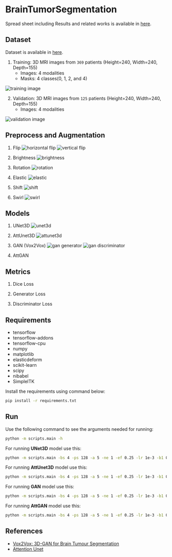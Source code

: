 # BrainTumorSegmentation

Spread sheet including Results and related works is available in [here](https://docs.google.com/spreadsheets/d/1R7pa0ubrZRUp8cg0P3GwP9ZnYBqs1-Ymu_0BF6Xu9bs/edit?usp=sharing).

Dataset
-----------------------------------
Dataset is available in [here](https://ipp.cbica.upenn.edu/categories/brats2020).

1. Training: 3D MRI images from `369` patients (Height=240, Width=240, Depth=155)
    - Images: 4 modalities 
    - Masks: 4 classes(0, 1, 2, and 4)

![training image](images/training_image.png) 

2. Validation: 3D MRI images from `125` patients (Height=240, Width=240, Depth=155)
    - Images: 4 modalities

![validation image](images/validation_image.png)


Preprocess and Augmentation
---------------------------------------
1. Flip
![horizontal flip](images/flip_x.png)
![vertical flip](images/flip_y.png)

2. Brightness
![brightness](images/brightness.png)

3. Rotation
![rotation](images/rotation.png)

4. Elastic
![elastic](images/elastic.png)

5. Shift
![shift](images/shift.png)

6. Swirl
![swirl](images/swirl.png)

Models
-----------------------------------
1. UNet3D
![unet3d](images/unet.png)

2. AttUnet3D
![attunet3d](images/attention_unet.png)

3. GAN (Vox2Vox)
![gan generator](images/gan_generator.webp)
![gan discriminator](images/gan_discriminator.webp)

4. AttGAN


Metrics
------------------------------------
1. Dice Loss

2. Generator Loss

3. Discriminator Loss

Requirements
-----------------------------------
- tensorflow
- tensorflow-addons
- tensorflow-cpu
- numpy
- matplotlib
- elasticdeform
- scikit-learn
- scipy
- nibabel
- SimpleITK

Install the requirements using command below:
```bash
pip install -r requirements.txt 
```
Run
--------------------------------------

Use the following command to see the arguments needed for running:
```bash
python -m scripts.main -h
```

For running **UNet3D** model use this:
```bash
python -m scripts.main -bs 4 -ps 128 -a 5 -ne 1 -ef 0.25 -lr 1e-3 -b1 0.9 -ds 100 -np 2 -aug 1 -m unet
```

For running **AttUnet3D** model use this:
```bash
python -m scripts.main -bs 4 -ps 128 -a 5 -ne 1 -ef 0.25 -lr 1e-3 -b1 0.9 -ds 100 -np 2 -aug 1 -m att_unet
```

For running **GAN** model use this:
```bash
python -m scripts.main -bs 4 -ps 128 -a 5 -ne 1 -ef 0.25 -lr 1e-3 -b1 0.9 -ds 100 -np 2 -aug 1 -m gan
```

For running **AttGAN** model use this:
```bash
python -m scripts.main -bs 4 -ps 128 -a 5 -ne 1 -ef 0.25 -lr 1e-3 -b1 0.9 -ds 100 -np 2 -aug 1 -m att_gan
```

References
---------------------------------------------------
- [Vox2Vox: 3D-GAN for Brain Tumour Segmentation](https://github.com/mdciri/Vox2Vox)
- [Attention Unet](https://github.com/sfczekalski/attention_unet)